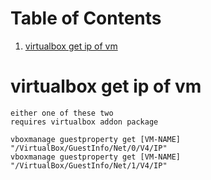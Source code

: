 
# Table of Contents

1.  [virtualbox get ip of vm](#orga2f88e4)


<a id="orga2f88e4"></a>

# virtualbox get ip of vm

    either one of these two
    requires virtualbox addon package

    vboxmanage guestproperty get [VM-NAME] "/VirtualBox/GuestInfo/Net/0/V4/IP"
    vboxmanage guestproperty get [VM-NAME] "/VirtualBox/GuestInfo/Net/1/V4/IP"

